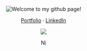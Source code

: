 <p align="center">
  <picture>
    <img src="https://github.com/nicolodiamante/nicolodiamante/assets/48920263/76a99a8b-e78b-4495-9c93-d6237b8411ca" draggable="false" ondragstart="return false;" alt="Welcome to my github page!" title="Welcome to my github page!" />
  </picture>
</p>

<p align="center">
  <a href="https://www.nicolodiamante.com" alt="Nicol&#242; Diamante Portfolio" title="Nicol&#242; Diamante Portfolio">Portfolio</a> ·
  <a href="https://www.linkedin.com/in/nicolodiamante/" alt="Nicol&#242; Diamante LinkedIn" title="Nicol&#242; Diamante LinkedIn">LinkedIn</a>
</p>

<p align="center">
  <img src="https://github.com/nicolodiamante/nicolodiamante/assets/48920263/3445ddc4-50f2-4b3b-b4c7-e59fb0ab5797" draggable="false" ondragstart="return false;" />
</p>

<p align="center">
  <a href="https://nicolodiamante.com" target="_blank"><img src="https://github.com/nicolodiamante/nicolodiamante/assets/48920263/8beb689a-79c9-456b-9fe1-e28b13fa24e3" draggable="false" ondragstart="return false;" alt="Nicol&#242; Diamante Portfolio" title="Nicol&#242; Diamante" width="17px" /></a>
</p>

